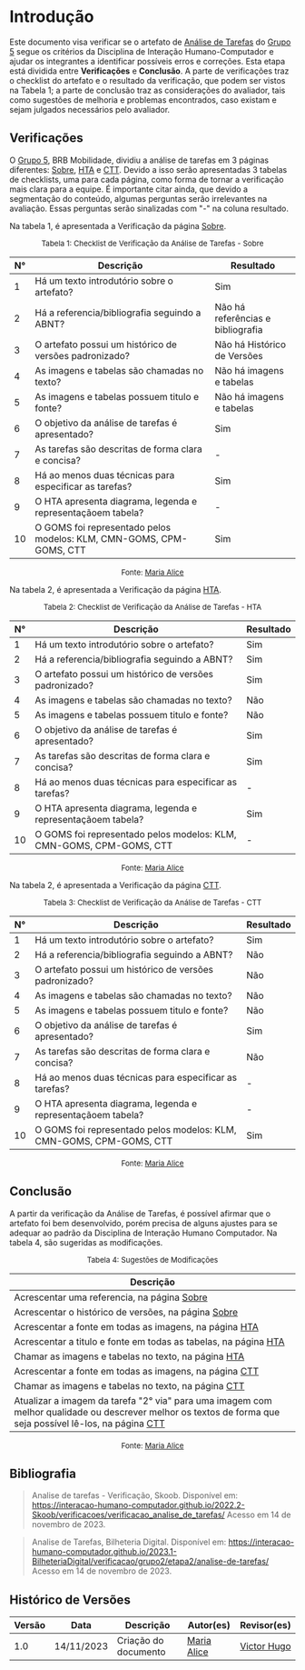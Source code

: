 # Introdução 

Este documento visa verificar se o artefato de [Análise de Tarefas](https://interacao-humano-computador.github.io/2023.2--BRB-Mobilidade/analiseRequisitos/analise_tarefas/sobre_analise_tarefas/) do [Grupo 5](https://interacao-humano-computador.github.io/2023.2--BRB-Mobilidade/) segue os critérios da Disciplina de Interação Humano-Computador e ajudar os integrantes a identificar possíveis erros e correções. Esta etapa está dividida entre **Verificações** e **Conclusão**. A parte de verificações traz o checklist do artefato e o resultado da verificação, que podem ser vistos na Tabela 1; a parte de conclusão traz as considerações do avaliador, tais como sugestões de melhoria e problemas encontrados, caso existam e sejam julgados necessários pelo avaliador.

## Verificações

O [Grupo 5](https://interacao-humano-computador.github.io/2023.2--BRB-Mobilidade/), BRB Mobilidade, dividiu a análise de tarefas em 3 páginas diferentes: [Sobre](https://interacao-humano-computador.github.io/2023.2--BRB-Mobilidade/analiseRequisitos/analise_tarefas/sobre_analise_tarefas/), [HTA](https://interacao-humano-computador.github.io/2023.2--BRB-Mobilidade/analiseRequisitos/analise_tarefas/hta/) e [CTT](https://interacao-humano-computador.github.io/2023.2--BRB-Mobilidade/analiseRequisitos/analise_tarefas/hta/). Devido a isso serão apresentadas 3 tabelas de checklists, uma para cada página, como forma de tornar a verificação mais clara para a equipe. 
É importante citar ainda, que devido a segmentação do conteúdo, algumas perguntas serão irrelevantes na avaliação. Essas perguntas serão sinalizadas com "-" na coluna resultado.  

Na tabela 1, é apresentada a Verificação da página [Sobre](https://interacao-humano-computador.github.io/2023.2--BRB-Mobilidade/analiseRequisitos/analise_tarefas/sobre_analise_tarefas/).

<center>

<font size="2"><p style="text-align: center">Tabela 1: Checklist de Verificação da Análise de Tarefas - Sobre</p></font>


| N° | Descrição | Resultado |
| -- | --------- | --------- |
| 1  | Há um texto introdutório sobre o artefato?| Sim |
| 2  | Há a referencia/bibliografia seguindo a ABNT? | Não há referências e bibliografia |
| 3  | O artefato possui um histórico de versões padronizado? | Não há Histórico de Versões |
| 4  | As imagens e tabelas são chamadas no texto? | Não há imagens e tabelas |
| 5  | As imagens e tabelas possuem titulo e fonte? | Não há imagens e tabelas |
| 6 | O objetivo da análise de tarefas é apresentado? | Sim |
| 7 | 	As tarefas são descritas de forma clara e concisa? | - |
| 8 | Há ao menos duas técnicas para especificar as tarefas? | Sim |
| 9 | O HTA apresenta diagrama, legenda e representaçãoem tabela? | - |
| 10 | O GOMS foi representado pelos modelos: KLM, CMN-GOMS, CPM-GOMS, CTT | Sim |

<font size="2"><p style="text-align: center">Fonte: [Maria Alice](https://github.com/Maliz30) </p></font>

</center>

Na tabela 2, é apresentada a Verificação da página [HTA](https://interacao-humano-computador.github.io/2023.2--BRB-Mobilidade/analiseRequisitos/analise_tarefas/hta/).

<center>

<font size="2"><p style="text-align: center">Tabela 2: Checklist de Verificação da Análise de Tarefas - HTA</p></font>


| N° | Descrição | Resultado |
| -- | --------- | --------- |
| 1  | Há um texto introdutório sobre o artefato?| Sim |
| 2  | Há a referencia/bibliografia seguindo a ABNT? | Sim |
| 3  | O artefato possui um histórico de versões padronizado? | Sim |
| 4  | As imagens e tabelas são chamadas no texto? | Não |
| 5  | As imagens e tabelas possuem titulo e fonte? | Não |
| 6 | O objetivo da análise de tarefas é apresentado? | Sim |
| 7 | 	As tarefas são descritas de forma clara e concisa? | Sim |
| 8 | Há ao menos duas técnicas para especificar as tarefas? | - |
| 9 | O HTA apresenta diagrama, legenda e representaçãoem tabela? | Sim |
| 10 | O GOMS foi representado pelos modelos: KLM, CMN-GOMS, CPM-GOMS, CTT | - |

<font size="2"><p style="text-align: center">Fonte: [Maria Alice](https://github.com/Maliz30) </p></font>

</center>

Na tabela 2, é apresentada a Verificação da página [CTT](https://interacao-humano-computador.github.io/2023.2--BRB-Mobilidade/analiseRequisitos/analise_tarefas/hta/).

<center>

<font size="2"><p style="text-align: center">Tabela 3: Checklist de Verificação da Análise de Tarefas - CTT</p></font>


| N° | Descrição | Resultado |
| -- | --------- | --------- |
| 1  | Há um texto introdutório sobre o artefato?| Sim |
| 2  | Há a referencia/bibliografia seguindo a ABNT? | Não |
| 3  | O artefato possui um histórico de versões padronizado? | Não |
| 4  | As imagens e tabelas são chamadas no texto? | Não |
| 5  | As imagens e tabelas possuem titulo e fonte? | Não |
| 6 | O objetivo da análise de tarefas é apresentado? | Sim |
| 7 | 	As tarefas são descritas de forma clara e concisa? | Não |
| 8 | Há ao menos duas técnicas para especificar as tarefas? | - |
| 9 | O HTA apresenta diagrama, legenda e representaçãoem tabela? | - |
| 10 | O GOMS foi representado pelos modelos: KLM, CMN-GOMS, CPM-GOMS, CTT | Sim |

<font size="2"><p style="text-align: center">Fonte: [Maria Alice](https://github.com/Maliz30) </p></font>

</center>



## Conclusão 
A partir da verificação da Análise de Tarefas, é possível afirmar que o artefato foi bem desenvolvido, porém precisa de alguns ajustes para se adequar ao padrão da Disciplina de Interação Humano Computador. Na tabela 4, são sugeridas as modificações.

<center>

<font size="2"><p style="text-align: center">Tabela 4: Sugestões de Modificações</p></font>

| Descrição |
| --------- |
|Acrescentar uma referencia, na página [Sobre](https://interacao-humano-computador.github.io/2023.2--BRB-Mobilidade/analiseRequisitos/analise_tarefas/sobre_analise_tarefas/)|
|Acrescentar o histórico de versões, na página [Sobre](https://interacao-humano-computador.github.io/2023.2--BRB-Mobilidade/analiseRequisitos/analise_tarefas/sobre_analise_tarefas/)|
|Acrescentar a fonte em todas as imagens, na página [HTA](https://interacao-humano-computador.github.io/2023.2--BRB-Mobilidade/analiseRequisitos/analise_tarefas/hta/#bibliografia)|
|Acrescentar a titulo e fonte em todas as tabelas, na página [HTA](https://interacao-humano-computador.github.io/2023.2--BRB-Mobilidade/analiseRequisitos/analise_tarefas/hta/#bibliografia)|
| Chamar as imagens e tabelas no texto, na página [HTA](https://interacao-humano-computador.github.io/2023.2--BRB-Mobilidade/analiseRequisitos/analise_tarefas/hta/#bibliografia) |
|Acrescentar a fonte em todas as imagens, na página [CTT](https://interacao-humano-computador.github.io/2023.2--BRB-Mobilidade/analiseRequisitos/analise_tarefas/ctt/#bibliografia)|
| Chamar as imagens e tabelas no texto, na página [CTT](https://interacao-humano-computador.github.io/2023.2--BRB-Mobilidade/analiseRequisitos/analise_tarefas/ctt/#bibliografia) |
| Atualizar a imagem da tarefa "2° via" para uma imagem com melhor qualidade ou descrever melhor os textos de forma que seja possível lê-los, na página [CTT](https://interacao-humano-computador.github.io/2023.2--BRB-Mobilidade/analiseRequisitos/analise_tarefas/ctt/#bibliografia) |


<font size="2"><p style="text-align: center">Fonte: [Maria Alice](https://github.com/Maliz30) </p></font>

</center>



## Bibliografia
> Analise de tarefas - Verificação, Skoob. Disponível em: <https://interacao-humano-computador.github.io/2022.2-Skoob/verificacoes/verificacao_analise_de_tarefas/> Acesso em 14 de novembro de 2023.

> Analise de Tarefas, Bilheteria Digital. Disponível em: <https://interacao-humano-computador.github.io/2023.1-BilheteriaDigital/verificacao/grupo2/etapa2/analise-de-tarefas/> Acesso em 14 de novembro de 2023.

## Histórico de Versões

| Versão | Data | Descrição | Autor(es) | Revisor(es) |
| ------ | ---- | --------- | --------- | ----------- |
| 1.0 | 14/11/2023 | Criação do documento | [Maria Alice](https://github.com/Maliz30) | [Victor Hugo](https://github.com/ViictorHugoo) ||
